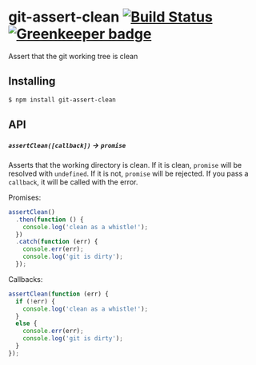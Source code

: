 # git-assert-clean [![Build Status](https://travis-ci.org/bendrucker/git-assert-clean.svg)](https://travis-ci.org/bendrucker/git-assert-clean) [![Greenkeeper badge](https://badges.greenkeeper.io/bendrucker/git-assert-clean.svg)](https://greenkeeper.io/)
Assert that the git working tree is clean

## Installing

```bash
$ npm install git-assert-clean
```

## API

##### `assertClean([callback])` -> `promise`

Asserts that the working directory is clean. If it is clean, `promise` will be resolved with `undefined`. If it is not, `promise` will be rejected. If you pass a `callback`, it will be called with the error.

Promises:

```js
assertClean()
  .then(function () {
    console.log('clean as a whistle!');
  })
  .catch(function (err) {
    console.err(err);
    console.log('git is dirty');
  });
```

Callbacks: 

```js
assertClean(function (err) {
  if (!err) {
    console.log('clean as a whistle!');
  }
  else {
    console.err(err);
    console.log('git is dirty');
  }
});
```
